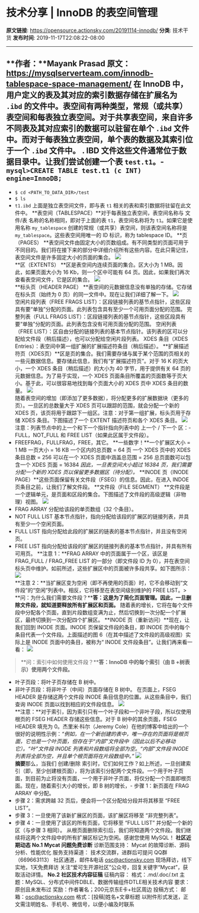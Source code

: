 # 技术分享 | InnoDB 的表空间管理

**原文链接**: https://opensource.actionsky.com/20191114-innodb/
**分类**: 技术干货
**发布时间**: 2019-11-17T22:08:22-08:00

---

**作者：****Mayank Prasad**
原文：https://mysqlserverteam.com/innodb-tablespace-space-management/
在 InnoDB 中，用户定义的表及其对应的索引数据存储在扩展名为 `.ibd` 的文件中。表空间有两种类型，常规（或共享）表空间和每表独立表空间。对于共享表空间，来自许多不同表及其对应索引的数据可以驻留在单个 `.ibd` 文件中。而对于每表独立表空间，单个表的数据及其索引位于一个 `.ibd` 文件中。
**. IBD 文件**这些文件通常位于数据目录中。让我们尝试创建一个表 `test.t1`。- `mysql>CREATE TABLE test.t1 (c INT) engine=InnoDB;`
- 
- `$ cd <PATH_TO_DATA_DIR>/test`
- `$ ls`
- `t1.ibd`
上面是独立表空间文件，即与表 `t1` 相关的表和索引数据将驻留在此文件中。
**表空间（TABLESPACE）**对于每表独立表空间，表空间名称与 文件/表 名称的名称相同，即对于上面的表 `t1`，表空间名称将为 `t1`。如果它是使用名称 `my_tablespace` 创建的常规（或共享）表空间，则该表空间名称将是 `my_tablespace`。这些表空间用唯一的 ID 标识，称为 tablespace ID。
**页（PAGES） **表空间文件由固定大小的页数组成。有不同类型的页面可用于不同目的。我们将在接下来的部分中详细介绍所有这些内容。在此只需记住，表空间文件是许多固定大小的页面的集合。
![](.img/4c66633b.jpg)											
**区（EXTENTS） **区是表空间内连续页面的集合。区大小为 1 MB。因此，如果页面大小为 16 Kb，则一个区中可能有 64 页。因此，如果我们再次查看表空间文件，它是区的集合。
![](.img/f42eb831.jpg)											
**标头页（HEADER PAGE） **表空间的元数据信息没有单独的存储。它存储在标头页（始终为 0 页）的同一文件中。现在让我们详细了解一下。
![](.img/bbce9910.jpg)											
空闲片段列表（FREE FRAGS LIST）：区段链接列表的基节点指针，这些区段具有要“单独”分配的页面。此列表包含具有至少一个可用页面分配的范围。
完整列表（FULL FRAGS LIST）：区段链接列表的基节点指针，这些区段具有要“单独”分配的页面。此列表包含没有可用页面分配的范围。
空闲列表（FREE LIST）：区自由分配的链接列表的基本节点指针。该列表的区可以分配给文件段（稍后描述），也可以分配给空闲片段列表。
XDES 条目（XDES Entries）：表空间中第一组扩展的扩展描述符条目（稍后描述）。
**扩展描述符页（XDES页）**区是页的集合。我们需要存储与属于某个范围的页相关的一些元数据信息。要存储此信息，我们有“扩展描述符页”。对于 16 K 的页大小，一个 XDES 条目（稍后描述）的大小为 40 字节，用于提供有关 64 页的元数据信息。为了易于实现，一个 XDES 页面条目所覆盖的页面数等于页大小。基于此，可以很容易地找到每个页面大小的 XDES 页中 XDES 条目的数量。
![](.img/d7d44261.jpg)											
随着表空间的增加（即添加了更多数据），将分配更多的扩展数据块（更多的页）。一旦区的总数量大于 XDES 页可以跟踪的范围，就会分配一个新的 XDES 页，该页将用于跟踪下一组区。注意：对于第一组扩展，标头页用于存储 XDES 条目。下图描述了一个 EXTENT 描述符页和各个 XDES 条目。
![](.img/a1f4683b.jpg)											
注意：列表节点中的上一个和下一个指针指向列表中的 上一个 / 下一个 区：- FULL，NOT_FULL 和 FREE LIST（如果此区属于文件段）。
- FREEFRAG，FULLFRAG，FREE，其它。
**一些数字！**一个扩展区大小 = 1 MB
一页大小 = 16 KB
一个区内的总页数 = 64 页
一个 XDES 页中的 XDES 条目总数 = 256
可以在一个 XDES 页面中涵盖总范围 = 256
总页面数可以包含一个 XDES 页面 = 16384
*因此，一旦表空间大小超过 16384 页，我们需要分配一个新的 XDES 页以保留更多数据区（待分配）。*
**INODE 页（INODE PAGE）**这些页面保留有关文件段（FSEG）的信息。因此，在进入 INDOE 页条目之前，让我们了解文件段。
**文件段（FILE SEGMENT）  **文件段是一个逻辑单元，是页面和区段的集合。下图描述了文件段的高级逻辑（非物理）视图。
![](.img/3406cac7.jpg)											
- FRAG ARRAY
分配给该段的单页数组（32 个条目）。
- NOT FULL LIST
基本节点指针，指向分配给该段的扩展区的链接列表，并具有至少一个空闲页面。
- FULL LIST
指向分配给此段的扩展区的链表的基本节点指针，并且没有空闲页。
- FREE LIST
指向分配给该段的扩展区的链接列表的基本节点指针，并具有所有可用页。
**注意 1：**FRAG ARRAY 中的页面属于一个区，该区是 FRAG_FULL / FRAG_FREE LIST 的一部分（即文件段 ID 为 0），并在表空间标头页中维护。如前所述，这些扩展区中的页面被许多段共享。如下图所示：
![](.img/4348b961.jpg)											
**注意 2：**当扩展区变为空闲（即不再使用的页面）时，它不会移动到“文件段”的“空闲”列表中。相反，它将移至在表空间级别维护的 FREE LIST。> **问：为什么我们需要文件段？****答：这是为了简化页面管理。因此，一旦删除文件段，就知道要释放所有扩展区和页面。**
随着表的增长，它将在每个文件段中分配各个页面，直到片段数组变满为止，然后切换到一次分配一个扩展区，最终切换到一次分配四个扩展区。
**INODE 页（重新访问）**现在，让我们回到 INODE 页面。INODE 页保留文件段的条目，即 INODE 页中的每个条目代表一个文件段。上面描述的图 6（在其中描述了文件段的高级视图）实际上是 INODE 页面中的条目，被称为“ INODE 文件段条目”。让我们再来看一看：
![](.img/d4dd376d.jpg)											
> **问：索引中如何使用文件段？****答：InnoDB 中的每个索引（由 B +树表示）使用两个文件段。**
- 叶子页段：将叶子页存储在 B 树中。
- 非叶子页段：将非叶子（中间）页面存储在 B 树中。
在页面上，FSEG HEADER 是存储这两个文件段 INODE 条目信息的位置。从这些条目中，我们查询 INODE 页面以找到相应的文件段信息。
![](.img/b33abbce.jpg)											
**注意：**对于索引，因为索引只有一个叶子段和一个非叶子段，所以仅使用根页的 FSEG HEADER 存储这些信息。对于 B 树中的其余页面，FSEG HEADER 填充为 0。杰里米·科尔（Jeremy Cole）在他的博客中给出的一个很好的说明性示例：*“例如，在一个新创建的表中，唯一存在的页面将是根页面，它也是一个叶页面，但存在于“内部”文件段中（因此以后不必移动它）。“叶”文件段 INODE 列表和片段数组将全部为空。“内部”文件段 INODE 列表将全部为空，并且单个根页面将在片段数组中。”*
![](.img/f6a54184.png)											
**摘要**那么，当我们 创建/删除 索引时，它们如何工作？如上所述，一旦创建索引（即，至少创建根页面），将为该索引分配两个文件段。一个用于叶子页面，到目前为止将没有页面，一个用于非叶子页面，将仅分配一个页面即根页面。现在，随着索引大小的增长，即 B 树的增长，- 步骤 1：新页面在 FRAG ARRAY 中分配。
- 步骤 2：需求跨越 32 页后，便会将一个区分配给分段并将其移至 “FREE LIST”。
- 步骤 3：一旦使用了该新扩展区的页面，该扩展区将移至 “非完整列表”。
- 步骤 4：一旦使用了该区的所有页面，它将移至 “FULL LIST” 并分配一个新的区（与步骤 3 相同）。
从根页面删除索引后，我们将知道两个文件段。我们继续将这两个文件段中的所有扩展区标记为空闲。感谢您使用 MySQL！
**社区近期动态**
**No.1**
**Mycat 问题免费诊断**
诊断范围支持：
Mycat 的故障诊断、源码分析、性能优化
服务支持渠道：
技术交流群，进群后可提问
QQ群（669663113）
社区通道，邮件&电话
osc@actionsky.com
现场拜访，线下实地，1天免费拜访
关注“爱可生开源社区”公众号，回复关键字“Mycat”，获取活动详情。
**No.2**
**社区技术内容征稿**
征稿内容：
格式：.md/.doc/.txt
主题：MySQL、分布式中间件DBLE、数据传输组件DTLE相关技术内容
要求：原创且未发布过
奖励：作者署名；200元京东E卡+社区周边
投稿方式：
邮箱：osc@actionsky.com
格式：[投稿]姓名+文章标题
以附件形式发送，正文需注明姓名、手机号、微信号，以便小编及时联系